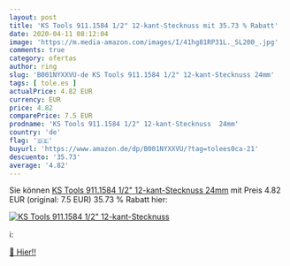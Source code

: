 ```yaml
---
layout: post
title: 'KS Tools 911.1584 1/2" 12-kant-Stecknuss mit 35.73 % Rabatt'
date: 2020-04-11 08:12:04
image: 'https://m.media-amazon.com/images/I/41hg81RP31L._SL200_.jpg'
comments: true
category: ofertas
author: ring
slug: 'B001NYXXVU-de KS Tools 911.1584 1/2" 12-kant-Stecknuss 24mm'
tags: [ tole.es ]
actualPrice: 4.82 EUR
currency: EUR
price: 4.82
comparePrice: 7.5 EUR
prodname: 'KS Tools 911.1584 1/2" 12-kant-Stecknuss  24mm'
country: 'de'
flag: '🇩🇪'
buyurl: 'https://www.amazon.de/dp/B001NYXXVU/?tag=tolees0ca-21'
descuento: '35.73'
average: '4.82'
---
```


Sie können [KS Tools 911.1584 1/2" 12-kant-Stecknuss  24mm](https://www.amazon.de/dp/B001NYXXVU/?tag=tolees0ca-21) mit Preis 4.82 EUR (original: 7.5 EUR) 35.73 % Rabatt hier:

[![KS Tools 911.1584 1/2" 12-kant-Stecknuss](https://m.media-amazon.com/images/I/41hg81RP31L._SL200_.jpg)](https://www.amazon.de/dp/B001NYXXVU/?tag=tolees0ca-21)

ℹ️:


[🛒 Hier!!](https://www.amazon.de/dp/B001NYXXVU/?tag=tolees0ca-21)
